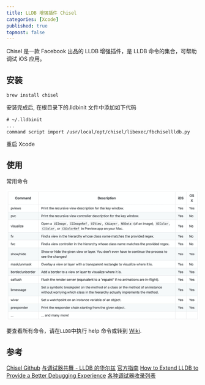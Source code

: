 ```yaml
---
title: LLDB 增强插件 Chisel
categories: [Xcode]
published: true
topmost: false
---
```


Chisel 是一款 Facebook 出品的 LLDB 增强插件，是 LLDB 命令的集合，可帮助调试 iOS 应用。

## 安装

    brew install chisel

安装完成后, 在根目录下的.lldbinit 文件中添加如下代码

```
# ~/.lldbinit
...
command script import /usr/local/opt/chisel/libexec/fbchisellldb.py
```

重启 Xcode

## 使用

常用命令

<img src="/images/blog/2020-05-13-LLDB增强插件chisel/2020-05-13-09-41-08.png" width="600" />

要查看所有命令，请在`LLDB`中执行 help 命令或转到 [Wiki](https://github.com/facebook/chisel/wiki).

## 参考

[Chisel Github](https://github.com/facebook/chisel)
[与调试器共舞 - LLDB 的华尔兹](https://objccn.io/issue-19-2/)
[官方指南](https://developer.apple.com/library/archive/documentation/IDEs/Conceptual/gdb_to_lldb_transition_guide/document/Introduction.html)
[How to Extend LLDB to Provide a Better Debugging Experience](https://pspdfkit.com/blog/2018/how-to-extend-lldb-to-provide-a-better-debugging-experience/)
[各种调试器收录列表](https://github.com/MattPD/cpplinks/blob/master/debugging.md)